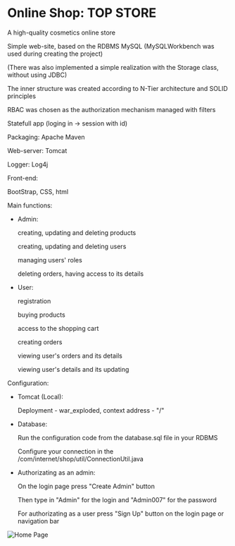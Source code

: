 # Online Shop: TOP STORE

A high-quality cosmetics online store

Simple web-site, based on the RDBMS MySQL (MySQLWorkbench was used during creating the project)

(There was also implemented a simple realization with the Storage class, without using JDBC)

The inner structure was created according to N-Tier architecture and SOLID principles 

RBAC was chosen as the authorization mechanism managed with filters

Statefull app (loging in -> session with id)

Packaging: Apache Maven

Web-server: Tomcat

Logger: Log4j
 
Front-end:

BootStrap, CSS, html

Main functions:

- Admin:

  creating, updating and deleting products
  
  creating, updating and deleting users
  
  managing users' roles
  
  deleting orders, having access to its details
  
- User:

  registration
  
  buying products
  
  access to the shopping cart
  
  creating orders
  
  viewing user's orders and its details
  
  viewing user's details and its updating
  
Configuration:

- Tomcat (Local):

  Deployment - war_exploded, context address - "/"

- Database:

  Run the configuration code from the database.sql file in your RDBMS

  Configure your connection in the /com/internet/shop/util/ConnectionUtil.java
  
- Authorizating as an admin:

  On the login page press "Create Admin" button
  
  Then type in "Admin" for the login and "Admin007" for the password
  
  For authorizating as a user press "Sign Up" button on the login page or navigation bar

![Home Page](https://i.imgur.com/9yThKJy.png)
